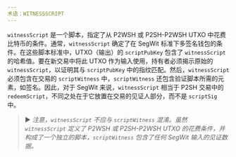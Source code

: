 ```yaml
---
术语：WITNESSSCRIPT
---
```


`witnessScript` 是一个脚本，指定了从 P2WSH 或 P2SH-P2WSH UTXO 中花费比特币的条件。通常，`witnessScript` 确定了在 SegWit 标准下多签名钱包的条件。在这些脚本标准中，UTXO（输出）的 `scriptPubKey` 包含了 `witnessScript` 的哈希值。要在新交易中将此 UTXO 作为输入使用，持有者必须揭示原始的 `witnessScript`，以证明其与 `scriptPubKey` 中的指纹匹配。然后，`witnessScript` 必须包含在交易的 `scriptWitness` 中，`scriptWitness` 还包含验证脚本所需的元素，如签名。因此，对于 SegWit 来说，`witnessScript` 相当于 P2SH 交易中的 `redeemScript`，不同之处在于它放置在交易的见证人部分，而不是 `scriptSig` 中。

> ► *注意，`witnessScript` 不应与 `scriptWitness` 混淆。虽然 `witnessScript` 定义了 P2WSH 或 P2SH-P2WSH UTXO 的花费条件，并构成了一个独立的脚本，`scriptWitness` 包含了任何 SegWit 输入的见证数据。*